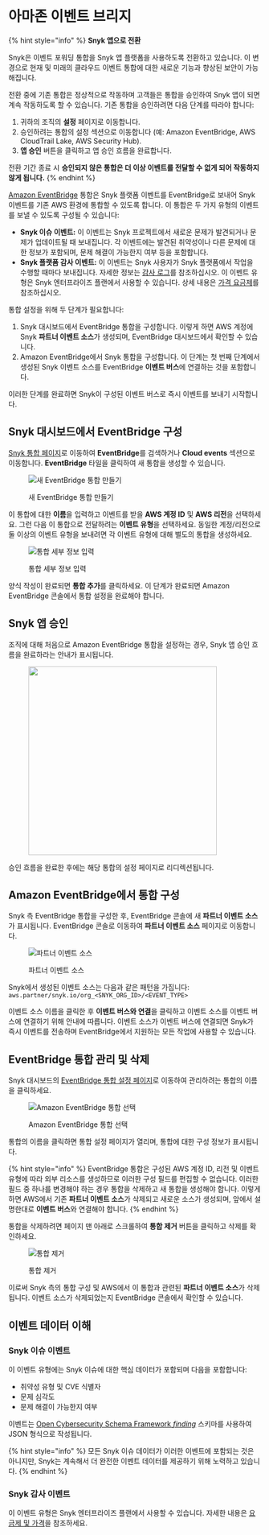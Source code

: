 # 아마존 이벤트 브리지

{% hint style="info" %}
**Snyk 앱으로 전환**

Snyk은 이벤트 포워딩 통합을 Snyk 앱 플랫폼을 사용하도록 전환하고 있습니다. 이 변경으로 현재 및 미래의 클라우드 이벤트 통합에 대한 새로운 기능과 향상된 보안이 가능해집니다.

전환 중에 기존 통합은 정상적으로 작동하며 고객들은 통합을 승인하여 Snyk 앱이 되면 계속 작동하도록 할 수 있습니다. 기존 통합을 승인하려면 다음 단계를 따라야 합니다:

1. 귀하의 조직의 **설정** 페이지로 이동합니다.
2. 승인하려는 통합의 설정 섹션으로 이동합니다 (예: Amazon EventBridge, AWS CloudTrail Lake, AWS Security Hub).
3. **앱 승인** 버튼을 클릭하고 앱 승인 흐름을 완료합니다.

전환 기간 종료 시 **승인되지 않은 통합은 더 이상 이벤트를 전달할 수 없게 되어 작동하지 않게 됩니다.**
{% endhint %}

[Amazon EventBridge](https://aws.amazon.com/eventbridge/) 통합은 Snyk 플랫폼 이벤트를 EventBridge로 보내어 Snyk 이벤트를 기존 AWS 환경에 통합할 수 있도록 합니다. 이 통합은 두 가지 유형의 이벤트를 보낼 수 있도록 구성될 수 있습니다:

* **Snyk 이슈 이벤트:** 이 이벤트는 Snyk 프로젝트에서 새로운 문제가 발견되거나 문제가 업데이트될 때 보내집니다. 각 이벤트에는 발견된 취약성이나 다른 문제에 대한 정보가 포함되며, 문제 해결이 가능한지 여부 등을 포함합니다.
* **Snyk 플랫폼 감사 이벤트:** 이 이벤트는 Snyk 사용자가 Snyk 플랫폼에서 작업을 수행할 때마다 보내집니다. 자세한 정보는 [감사 로그](https://docs.snyk.io/snyk-admin/manage-users-and-permissions/audit-logs)를 참조하십시오. 이 이벤트 유형은 Snyk 엔터프라이즈 플랜에서 사용할 수 있습니다. 상세 내용은 [가격 요금제](../../implement-snyk/enterprise-implementation-guide/trial-limitations.md)를 참조하십시오.

통합 설정을 위해 두 단계가 필요합니다:

1. Snyk 대시보드에서 EventBridge 통합을 구성합니다. 이렇게 하면 AWS 계정에 Snyk **파트너 이벤트 소스**가 생성되며, EventBridge 대시보드에서 확인할 수 있습니다.
2. Amazon EventBridge에서 Snyk 통합을 구성합니다. 이 단계는 첫 번째 단계에서 생성된 Snyk 이벤트 소스를 EventBridge **이벤트 버스**에 연결하는 것을 포함합니다.

이러한 단계를 완료하면 Snyk이 구성된 이벤트 버스로 즉시 이벤트를 보내기 시작합니다.

## Snyk 대시보드에서 EventBridge 구성

[Snyk 통합 페이지](https://app.snyk.io/integrations)로 이동하여 **EventBridge**를 검색하거나 **Cloud events** 섹션으로 이동합니다. **EventBridge** 타일을 클릭하여 새 통합을 생성할 수 있습니다.

<figure><img src="../../.gitbook/assets/integrations-eventforwarding-eventbridge-tile.png" alt="새 EventBridge 통합 만들기"><figcaption><p>새 EventBridge 통합 만들기</p></figcaption></figure>

이 통합에 대한 **이름**을 입력하고 이벤트를 받을 **AWS 계정 ID** 및 **AWS 리전**을 선택하세요. 그런 다음 이 통합으로 전달하려는 **이벤트 유형**을 선택하세요. 동일한 계정/리전으로 둘 이상의 이벤트 유형을 보내려면 각 이벤트 유형에 대해 별도의 통합을 생성하세요.

<figure><img src="../../.gitbook/assets/integrations-eventforwarding-eventbridge-dialog.png" alt="통합 세부 정보 입력"><figcaption><p>통합 세부 정보 입력</p></figcaption></figure>

양식 작성이 완료되면 **통합 추가**를 클릭하세요. 이 단계가 완료되면 Amazon EventBridge 콘솔에서 통합 설정을 완료해야 합니다.

## Snyk 앱 승인

조직에 대해 처음으로 Amazon EventBridge 통합을 설정하는 경우, Snyk 앱 승인 흐름을 완료하라는 안내가 표시됩니다.

<figure><img src="../../.gitbook/assets/integrations-eventforwarding-eventbridge-auth.png" alt="" width="375"><figcaption></figcaption></figure>

승인 흐름을 완료한 후에는 해당 통합의 설정 페이지로 리디렉션됩니다.

## Amazon EventBridge에서 통합 구성

Snyk 측 EventBridge 통합을 구성한 후, EventBridge 콘솔에 새 **파트너 이벤트 소스**가 표시됩니다. EventBridge 콘솔로 이동하여 **파트너 이벤트 소스** 페이지로 이동합니다.

<figure><img src="../../.gitbook/assets/integrations-eventforwarding-eventbridge-eventsource.png" alt="파트너 이벤트 소스"><figcaption><p>파트너 이벤트 소스</p></figcaption></figure>

Snyk에서 생성된 이벤트 소스는 다음과 같은 패턴을 가집니다: `aws.partner/snyk.io/org_<SNYK_ORG_ID>/<EVENT_TYPE>`

이벤트 소스 이름을 클릭한 후 **이벤트 버스와 연결**을 클릭하고 이벤트 소스를 이벤트 버스에 연결하기 위해 안내에 따릅니다. 이벤트 소스가 이벤트 버스에 연결되면 Snyk가 즉시 이벤트를 전송하며 EventBridge에서 지원하는 모든 작업에 사용할 수 있습니다.

## EventBridge 통합 관리 및 삭제

Snyk 대시보드의 [EventBridge 통합 설정 페이지](https://app.snyk.io/manage/integrations/aws-eventbridge)로 이동하여 관리하려는 통합의 이름을 클릭하세요.

<figure><img src="../../.gitbook/assets/integrations_amazon_eventbridge.png" alt="Amazon EventBridge 통합 선택"><figcaption><p>Amazon EventBridge 통합 선택</p></figcaption></figure>

통합의 이름을 클릭하면 통합 설정 페이지가 열리며, 통합에 대한 구성 정보가 표시됩니다.

{% hint style="info" %}
EventBridge 통합은 구성된 AWS 계정 ID, 리전 및 이벤트 유형에 따라 외부 리소스를 생성하므로 이러한 구성 필드를 편집할 수 없습니다. 이러한 필드 중 하나를 변경해야 하는 경우 통합을 삭제하고 새 통합을 생성해야 합니다. 이렇게 하면 AWS에서 기존 **파트너 이벤트 소스**가 삭제되고 새로운 소스가 생성되며, 앞에서 설명한대로 **이벤트 버스**와 연결해야 합니다.
{% endhint %}

통합을 삭제하려면 페이지 맨 아래로 스크롤하여 **통합 제거** 버튼을 클릭하고 삭제를 확인하세요.

<figure><img src="../../.gitbook/assets/integrations-eventforwarding-eventbridge-delete.png" alt="통합 제거"><figcaption><p>통합 제거</p></figcaption></figure>

이로써 Snyk 측의 통합 구성 및 AWS에서 이 통합과 관련된 **파트너 이벤트 소스**가 삭제됩니다. 이벤트 소스가 삭제되었는지 EventBridge 콘솔에서 확인할 수 있습니다.

## 이벤트 데이터 이해

### Snyk 이슈 이벤트

이 이벤트 유형에는 Snyk 이슈에 대한 핵심 데이터가 포함되며 다음을 포함합니다:

* 취약성 유형 및 CVE 식별자
* 문제 심각도
* 문제 해결이 가능한지 여부

이벤트는 [Open Cybersecurity Schema Framework _finding_](https://schema.ocsf.io/1.0.0-rc.2/classes/security_finding?extensions=) 스키마를 사용하여 JSON 형식으로 작성됩니다.

{% hint style="info" %}
모든 Snyk 이슈 데이터가 이러한 이벤트에 포함되는 것은 아니지만, Snyk는 계속해서 더 완전한 이벤트 데이터를 제공하기 위해 노력하고 있습니다.
{% endhint %}

### Snyk 감사 이벤트

이 이벤트 유형은 Snyk 엔터프라이즈 플랜에서 사용할 수 있습니다. 자세한 내용은 [요금제 및 가격](https://snyk.io/plans/)을 참조하세요.

